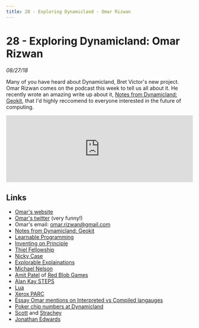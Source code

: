 ```yaml
---
title: 28 - Exploring Dynamicland - Omar Rizwan
---
```


# 28 - Exploring Dynamicland: Omar Rizwan

_08/27/18_

Many of you have heard about Dynamicland, Bret Victor's new project. Omar Rizwan comes on the podcast this week to tell us all about it. He recently wrote an amazing write up about it, [Notes from Dynamicland: Geokit](https://rsnous.com/posts/notes-from-dynamicland-geokit/), that I'd highly reccomend to everyone interested in the future of computing. 

<iframe src="https://omny.fm/shows/future-of-coding/28-exploring-dynamicland-omar-rizwan/embed?style=artwork" width="100%" height="180" frameborder="0"></iframe>

## Links

* [Omar's website](https://rsnous.com/)
* [Omar's twitter](https://twitter.com/rsnous) (very funny!)
* Omar's email: omar.rizwan@gmail.com
* [Notes from Dynamicland: Geokit](https://rsnous.com/posts/notes-from-dynamicland-geokit/)
* [Learnable Programming](http://worrydream.com/LearnableProgramming/)
* [Inventing on Principle](https://vimeo.com/36579366)
* [Thiel Fellowship](https://thielfellowship.org/)
* [Nicky Case](https://ncase.me/)
* [Explorable Explainations](https://explorabl.es/)
* [Michael Nelson](http://michaelnielsen.org/)
* [Amit Patel](https://twitter.com/redblobgames) of [Red Blob Games](https://www.redblobgames.com/)
* [Alan Kay STEPS](http://www.vpri.org/pdf/tr2012001_steps.pdf)
* [Lua](https://www.lua.org/)
* [Xerox PARC](https://en.wikipedia.org/wiki/PARC_(company))
* [Essay Omar mentions on Interpreted vs Compiled langauges](http://fexpr.blogspot.com/2016/08/interpreted-programming-languages.html)
* [Poker chip numbers at Dynamicland](http://futureofcoding.org/notes/bret-victor/dynamicland#videos)
* [Scott](https://en.wikipedia.org/wiki/Dana_Scott) and [Strachey](https://en.wikipedia.org/wiki/Christopher_Strachey)
* [Jonathan Edwards](http://alarmingdevelopment.org)



<script repoPath="stevekrouse/futureofcoding.org" type="text/javascript" src="/unbreakable-links/index.js"></script>
<script>
(function(i,s,o,g,r,a,m){i['GoogleAnalyticsObject']=r;i[r]=i[r]||function(){
(i[r].q=i[r].q||[]).push(arguments)},i[r].l=1*new Date();a=s.createElement(o),
m=s.getElementsByTagName(o)[0];a.async=1;a.src=g;m.parentNode.insertBefore(a,m)
})(window,document,'script','https://www.google-analytics.com/analytics.js','ga');
ga('create', 'UA-103157758-1', 'auto');
ga('send', 'pageview');
</script>
